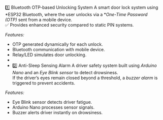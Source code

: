 1️⃣ Bluetooth OTP-based Unlocking System
A smart door lock system using *ESP32 Bluetooth, where the user unlocks via a **One-Time Password (OTP)* sent from a mobile device.  
✅ Provides enhanced security compared to static PIN systems.  

*Features:*  
- OTP generated dynamically for each unlock.  
- Bluetooth communication with mobile device.  
- Relay/LED simulates door unlocking.
- 
-  2️⃣ Anti-Sleep Sensing Alarm
A driver safety system built using *Arduino Nano* and an *Eye Blink sensor* to detect drowsiness.  
If the driver’s eyes remain closed beyond a threshold, a *buzzer alarm* is triggered to prevent accidents.  

*Features:*  
- Eye Blink sensor detects driver fatigue.  
- Arduino Nano processes sensor signals.  
- Buzzer alerts driver instantly on drowsiness.
